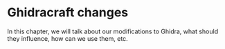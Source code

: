 # Ghidracraft changes

In this chapter, we will talk about our modifications to Ghidra, what should they influence, how can we use them, etc.